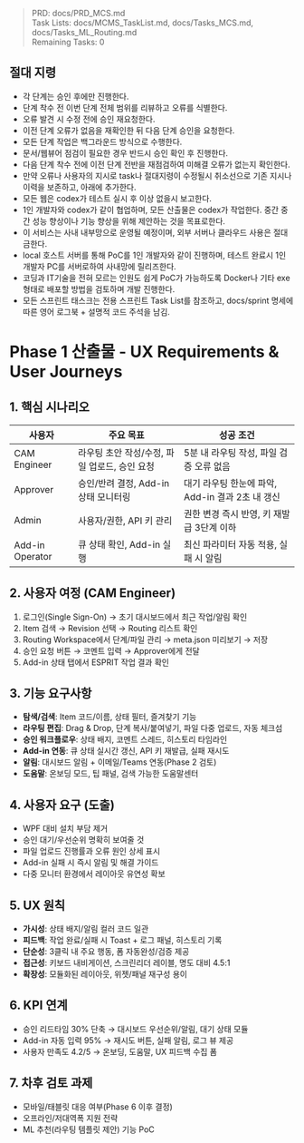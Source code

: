 > PRD: docs/PRD_MCS.md  
> Task Lists: docs/MCMS_TaskList.md, docs/Tasks_MCS.md, docs/Tasks_ML_Routing.md  
> Remaining Tasks: 0

## 절대 지령
- 각 단계는 승인 후에만 진행한다.
- 단계 착수 전 이번 단계 전체 범위를 리뷰하고 오류를 식별한다.
- 오류 발견 시 수정 전에 승인 재요청한다.
- 이전 단계 오류가 없음을 재확인한 뒤 다음 단계 승인을 요청한다.
- 모든 단계 작업은 백그라운드 방식으로 수행한다.
- 문서/웹뷰어 점검이 필요한 경우 반드시 승인 확인 후 진행한다.
- 다음 단계 착수 전에 이전 단계 전반을 재점검하여 미해결 오류가 없는지 확인한다.
- 만약 오류나 사용자의 지시로 task나 절대지령이 수정될시 취소선으로 기존 지시나 이력을 보존하고, 아래에 추가한다.
- 모든 웹은 codex가 테스트 실시 후 이상 없을시 보고한다.
- 1인 개발자와 codex가 같이 협업하며, 모든 산출물은 codex가 작업한다. 중간 중간 성능 향상이나 기능 향상을 위해 제안하는 것을 목표로한다.
- 이 서비스는 사내 내부망으로 운영될 예정이며, 외부 서버나 클라우드 사용은 절대 금한다.
- local 호스트 서버를 통해 PoC를 1인 개발자와 같이 진행하며, 테스트 완료시 1인 개발자 PC를 서버로하여 사내망에 릴리즈한다.
- 코딩과 IT기술을 전혀 모르는 인원도 쉽게 PoC가 가능하도록 Docker나 기타 exe 형태로 배포할 방법을 검토하며 개발 진행한다.
- 모든 스프린트 태스크는 전용 스프린트 Task List를 참조하고, docs/sprint 명세에 따른 영어 로그북 + 설명적 코드 주석을 남김.
# Phase 1 산출물 - UX Requirements & User Journeys

## 1. 핵심 시나리오
| 사용자 | 주요 목표 | 성공 조건 |
|---|---|---|
| CAM Engineer | 라우팅 초안 작성/수정, 파일 업로드, 승인 요청 | 5분 내 라우팅 작성, 파일 검증 오류 없음 |
| Approver | 승인/반려 결정, Add-in 상태 모니터링 | 대기 라우팅 한눈에 파악, Add-in 결과 2초 내 갱신 |
| Admin | 사용자/권한, API 키 관리 | 권한 변경 즉시 반영, 키 재발급 3단계 이하 |
| Add-in Operator | 큐 상태 확인, Add-in 실행 | 최신 파라미터 자동 적용, 실패 시 알림 |

## 2. 사용자 여정 (CAM Engineer)
1. 로그인(Single Sign-On) → 초기 대시보드에서 최근 작업/알림 확인
2. Item 검색 → Revision 선택 → Routing 리스트 확인
3. Routing Workspace에서 단계/파일 관리 → meta.json 미리보기 → 저장
4. 승인 요청 버튼 → 코멘트 입력 → Approver에게 전달
5. Add-in 상태 탭에서 ESPRIT 작업 결과 확인

## 3. 기능 요구사항
- **탐색/검색**: Item 코드/이름, 상태 필터, 즐겨찾기 기능
- **라우팅 편집**: Drag & Drop, 단계 복사/붙여넣기, 파일 다중 업로드, 자동 체크섬
- **승인 워크플로우**: 상태 배지, 코멘트 스레드, 히스토리 타임라인
- **Add-in 연동**: 큐 상태 실시간 갱신, API 키 재발급, 실패 재시도
- **알림**: 대시보드 알림 + 이메일/Teams 연동(Phase 2 검토)
- **도움말**: 온보딩 모드, 팁 패널, 검색 가능한 도움말센터

## 4. 사용자 요구 (도출)
- WPF 대비 설치 부담 제거
- 승인 대기/우선순위 명확히 보여줄 것
- 파일 업로드 진행률과 오류 원인 상세 표시
- Add-in 실패 시 즉시 알림 및 해결 가이드
- 다중 모니터 환경에서 레이아웃 유연성 확보

## 5. UX 원칙
- **가시성**: 상태 배지/알림 컬러 코드 일관
- **피드백**: 작업 완료/실패 시 Toast + 로그 패널, 히스토리 기록
- **단순성**: 3클릭 내 주요 행동, 폼 자동완성/검증 제공
- **접근성**: 키보드 내비게이션, 스크린리더 레이블, 명도 대비 4.5:1
- **확장성**: 모듈화된 레이아웃, 위젯/패널 재구성 용이

## 6. KPI 연계
- 승인 리드타임 30% 단축 → 대시보드 우선순위/알림, 대기 상태 모듈
- Add-in 자동 입력 95% → 재시도 버튼, 실패 알림, 로그 뷰 제공
- 사용자 만족도 4.2/5 → 온보딩, 도움말, UX 피드백 수집 폼

## 7. 차후 검토 과제
- 모바일/태블릿 대응 여부(Phase 6 이후 결정)
- 오프라인/저대역폭 지원 전략
- ML 추천(라우팅 템플릿 제안) 기능 PoC

